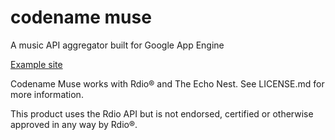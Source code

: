 codename muse
====

A music API aggregator built for Google App Engine

[Example site](http://cop4990-psanders-final.appspot.com/)

Codename Muse works with Rdio® and The Echo Nest. See LICENSE.md for more information.

This product uses the Rdio API but is not endorsed, certified or otherwise approved in any way by Rdio®.